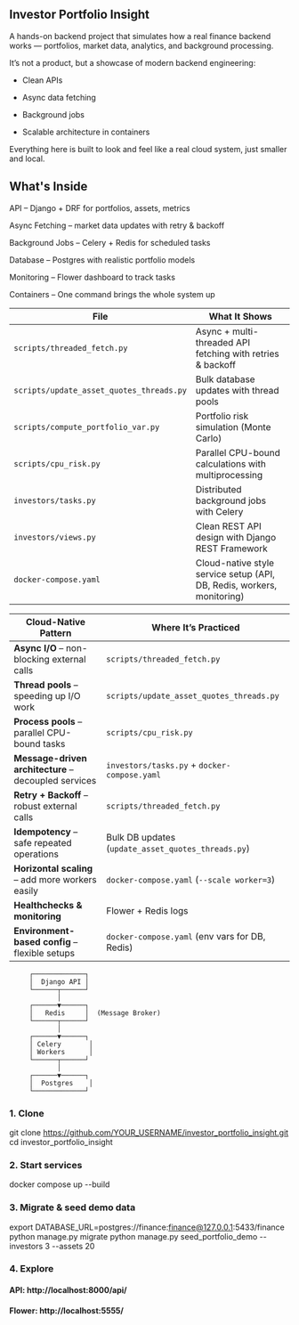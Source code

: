 ## Investor Portfolio Insight

A hands-on backend project that simulates how a real finance backend works — portfolios, market data, analytics, and background processing.

It’s not a product, but a showcase of modern backend engineering:

- Clean APIs

- Async data fetching

- Background jobs

- Scalable architecture in containers

Everything here is built to look and feel like a real cloud system, just smaller and local.

## What's Inside

API – Django + DRF for portfolios, assets, metrics

Async Fetching – market data updates with retry & backoff

Background Jobs – Celery + Redis for scheduled tasks

Database – Postgres with realistic portfolio models

Monitoring – Flower dashboard to track tasks

Containers – One command brings the whole system up




| File                                     | What It Shows                                                          |
| ---------------------------------------- | ---------------------------------------------------------------------- |
| `scripts/threaded_fetch.py`              | Async + multi-threaded API fetching with retries & backoff             |
| `scripts/update_asset_quotes_threads.py` | Bulk database updates with thread pools                                |
| `scripts/compute_portfolio_var.py`       | Portfolio risk simulation (Monte Carlo)                                |
| `scripts/cpu_risk.py`                    | Parallel CPU-bound calculations with multiprocessing                   |
| `investors/tasks.py`                     | Distributed background jobs with Celery                                |
| `investors/views.py`                     | Clean REST API design with Django REST Framework                       |
| `docker-compose.yaml`                    | Cloud-native style service setup (API, DB, Redis, workers, monitoring) |


| Cloud-Native Pattern                                 | Where It’s Practiced                               |
| ---------------------------------------------------- | -------------------------------------------------- |
| **Async I/O** – non-blocking external calls          | `scripts/threaded_fetch.py`                        |
| **Thread pools** – speeding up I/O work              | `scripts/update_asset_quotes_threads.py`           |
| **Process pools** – parallel CPU-bound tasks         | `scripts/cpu_risk.py`                              |
| **Message-driven architecture** – decoupled services | `investors/tasks.py` + `docker-compose.yaml`       |
| **Retry + Backoff** – robust external calls          | `scripts/threaded_fetch.py`                        |
| **Idempotency** – safe repeated operations           | Bulk DB updates (`update_asset_quotes_threads.py`) |
| **Horizontal scaling** – add more workers easily     | `docker-compose.yaml` (`--scale worker=3`)         |
| **Healthchecks & monitoring**                        | Flower + Redis logs                                |
| **Environment-based config** – flexible setups       | `docker-compose.yaml` (env vars for DB, Redis)     |

         ┌─────────────┐
         │  Django API │
         └──────┬──────┘
                │
         ┌──────▼──────┐
         │   Redis     │  (Message Broker)
         └──────┬──────┘
                │
         ┌──────▼──────┐
         │ Celery       │
         │ Workers      │
         └──────┬──────┘
                │
         ┌──────▼──────┐
         │  Postgres    │
         └─────────────┘


### 1. Clone
git clone https://github.com/YOUR_USERNAME/investor_portfolio_insight.git
cd investor_portfolio_insight

### 2. Start services
docker compose up --build

### 3. Migrate & seed demo data
export DATABASE_URL=postgres://finance:finance@127.0.0.1:5433/finance
python manage.py migrate
python manage.py seed_portfolio_demo --investors 3 --assets 20

### 4. Explore
#### API:    http://localhost:8000/api/
#### Flower: http://localhost:5555/

